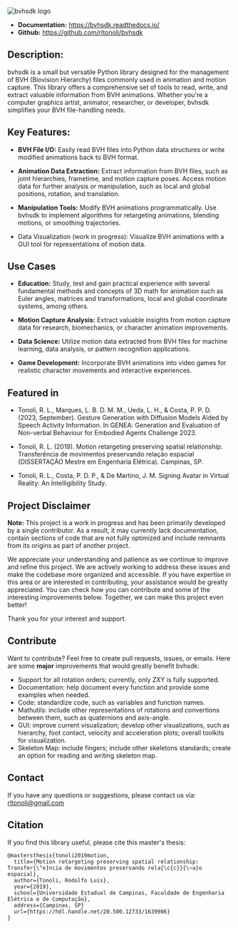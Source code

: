 ![bvhsdk logo](logo.png)

- **Documentation:** https://bvhsdk.readthedocs.io/
- **Github:** https://github.com/rltonoli/bvhsdk

## Description:
bvhsdk is a small but versatile Python library designed for the management of BVH (Biovision Hierarchy) files commonly used in animation and motion capture. This library offers a comprehensive set of tools to read, write, and extract valuable information from BVH animations. Whether you're a computer graphics artist, animator, researcher, or developer, bvhsdk simplifies your BVH file-handling needs.

## Key Features:

- **BVH File I/O:** Easily read BVH files into Python data structures or write modified animations back to BVH format.

- **Animation Data Extraction:** Extract information from BVH files, such as joint hierarchies, frametime, and motion capture poses. Access motion data for further analysis or manipulation, such as local and global positions, rotation, and translation.

- **Manipulation Tools:** Modify BVH animations programmatically. Use bvhsdk to implement algorithms for retargeting animations, blending motions, or smoothing trajectories.

- Data Visualization (work in progress): Visualize BVH animations with a GUI tool for representations of motion data.

## Use Cases

- **Education:** Study, test and gain practical experience with several fundamental methods and concepts of 3D math for animation such as Euler angles, matrices and transformations, local and global coordinate systems, among others. 

- **Motion Capture Analysis:** Extract valuable insights from motion capture data for research, biomechanics, or character animation improvements.

- **Data Science:** Utilize motion data extracted from BVH files for machine learning, data analysis, or pattern recognition applications.

- **Game Development:** Incorporate BVH animations into video games for realistic character movements and interactive experiences.

## Featured in

- Tonoli, R. L., Marques, L. B. D. M. M., Ueda, L. H., & Costa, P. P. D. (2023, September). Gesture Generation with Diffusion Models Aided by Speech Activity Information. In GENEA: Generation and Evaluation of Non-verbal Behaviour for Embodied Agents Challenge 2023.

- Tonoli, R. L. (2019). Motion retargeting preserving spatial relationship: Transferência de movimentos preservando relação espacial (DISSERTAÇÃO Mestre em Engenharia Elétrica). Campinas, SP.

- Tonoli, R. L., Costa, P. D. P., & De Martino, J. M. Signing Avatar in Virtual Reality: An Intelligibility Study.

## Project Disclaimer

**Note:** This project is a work in progress and has been primarily developed by a single contributor. As a result, it may currently lack documentation, contain sections of code that are not fully optimized and include remnants from its origins as part of another project.

We appreciate your understanding and patience as we continue to improve and refine this project. We are actively working to address these issues and make the codebase more organized and accessible. If you have expertise in this area or are interested in contributing, your assistance would be greatly appreciated. You can check how you can contribute and some of the interesting improvements below. Together, we can make this project even better!

Thank you for your interest and support.

## Contribute

Want to contribute? Feel free to create pull requests, issues, or emails. Here are some **major** improvements that would greatly benefit bvhsdk:

- Support for all rotation orders; currently, only ZXY is fully supported.
- Documentation: help document every function and provide some examples when needed.
- Code: standardize code, such as variables and function names.
- Mathutils: include other representations of rotations and convertions between them, such as quaternions and axis-angle.
- GUI: improve current visualization; develop other visualizations, such as hierarchy, foot contact, velocity and acceleration plots; overall toolkits for visualization.
- Skeleton Map: include fingers; include other skeletons standards; create an option for reading and writing skeleton map.


## Contact

If you have any questions or suggestions, please contact us via: rltonoli@gmail.com

## Citation

If you find this library useful, please cite this master's thesis:

```
@mastersthesis{tonoli2019motion,
  title={Motion retargeting preserving spatial relationship: Transfer{\^e}ncia de movimentos preservando rela{\c{c}}{\~a}o espacial},
  author={Tonoli, Rodolfo Luis},
  year={2019},
  school={Universidade Estadual de Campinas, Faculdade de Engenharia Elétrica e de Computação},
  address={Campinas, SP}
  url={https://hdl.handle.net/20.500.12733/1639986}
}
```
